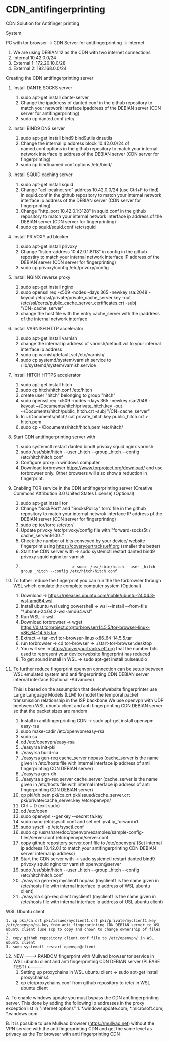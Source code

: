 # CDN_antifingerprinting
CDN Solution for Antifinger printing

System

PC with tor browser -> CDN Server for antifingerprinting -> Internet 

1. We are using DEBIAN 12 as the CDN with two internet connections
2. Internal 10.42.0.0/24
3. External 1: 172.20.10.0/28
4. External 2: 192.168.0.0/24 

Creating the CDN antifingerprinting server 
1. Install DANTE SOCKS server
   1. sudo apt-get install dante-server
   2. Change the ipaddress of danted.conf in the github repository to match your network interface ipaddress of the DEBIAN server (CDN server for antifingerprinting)
   3. sudo cp danted.conf /etc/
  
2. Install BIND9 DNS server
   1. sudo apt-get install bind9 bind9utils dnsutils
   2. Change the internal ip address block 10.42.0.0/24 of named.conf.options in the github repository to match your internal network interface ip address of the DEBIAN server (CDN server for fingerprinting)
   3. sudo cp bind/named.conf.options /etc/bind/
  
3. Install SQUID caching server
   1. sudo apt-get install squid
   2. Change "acl localnet src" address 10.42.0.0/24 (use Ctrl+F to find) in squid.conf in the github repository to match your internal network interface ip address of the DEBIAN server (CDN server for fingerprinting)
   3. Change "http_port 10.42.0.1:3128" in squid.conf in the github repository to match your internal network interface ip address of the DEBIAN server (CDN server for fingerprinting)
   4. sudo cp squid/squid.conf /etc/squid

4. Install PRIVOXY ad blocker
   1. sudo apt-get install privoxy
   2. Change "listen-address 10.42.0.1:8118" in config in the github repostiry to match your internal network interface IP address of the DEBIAN server (CDN server for fingerprinting)
   3. sudo cp privoxy/config /etc/privoxy/config
  
5. Install NGINX reverse proxy
   1. sudo apt-get install nginx
   2. sudo openssl req -x509 -nodes -days 365 -newkey rsa:2048 -keyout /etc/ssl/private/private_cache_server.key -out /etc/ssl/certs/public_cache_server_certificates.crt -subj "/CN=cache_server"
   3. change the host file with the entry cache_server with the ipaddress of the internal network interface
  
6. Install VARNISH HTTP accelerator
   1. sudo apt-get install varnish
   2. change the internal ip address of varnish/default.vcl to your internal interface ip address
   3. sudo cp varnish/default.vcl /etc/varnish/
   4. sudo cp systemd/system/varnish.service to /lib/systemd/system/varnish.service

7. Install HITCH HTTPS accelerator
   1. sudo apt-get install hitch
   2. sudo cp hitch/hitch.conf /etc/hitch
   3. create user "hitch" belonging to group "hitch"
   4. sudo openssl req -x509 -nodes -days 365 -newkey rsa:2048 -keyout ~/Documents/hitch/private_hitch.key -out ~/Documents/hitch/public_hitch.crt -subj "/CN=cache_server"
   5. In ~/Documents/hitch/ cat private_hitch.key public_hitch.crt > hitch.pem
   6. sudo cp ~/Documents/hitch/hitch.pem /etc/hitch/
  
8. Start CDN antifingerprinting server with
   1. sudo systemctl restart danted bind9 privoxy squid nginx varnish 
   2. sudo  /usr/sbin/hitch --user _hitch --group _hitch --config /etc/hitch/hitch.conf
   3. Configure proxy in windows computer
   4. Download torbrowser https://www.torproject.org/download/ and use torbrowser only. Other browsers will also show a reduction in fingerprint.
  
9. Enabling TOR service in the CDN antifingerprinting server (Creative Commons Attribution 3.0 United States License) (Optional) 
   1. sudo apt-get install tor
   2. Change "SockPort" and "SocksPolicy" torrc file in the github repository to match your internal netwrok interface IP address pf the DEBIAN server (CDN server for fingerprinting)
   3. sudo cp tor/torrc /etc/tor/
   4. Update privoxy /etc/privoxy/config file with "forward-socks5t / cache_server:9100 ."
   5. Check the number of bits conveyed by your device/ website fingerprint using https://coveryourtracks.eff.org (smaller the better)
   6. Start the CDN server with -> sudo systemctl restart danted bind9 privoxy squid nginx tor varnish
   7.                           -> sudo  /usr/sbin/hitch --user _hitch --group _hitch --config /etc/hitch/hitch.conf

10. To futher reduce the fingerprint you can run the the torbrowser through WSL which emulate the complete computer system (Optional) 
    1. Download -> https://releases.ubuntu.com/noble/ubuntu-24.04.3-wsl-amd64.wsl
    2. Install ubuntu wsl using powershell -> wsl --install --from-file "<path>\ubuntu-24.04.2-wsl-amd64.wsl"
    3. Run WSL -> wsl
    4. Download torbrowser -> wget https://dist.torproject.org/torbrowser/14.5.5/tor-browser-linux-x86_64-14.5.5.tar
    5. Extract -> tar -xvf tor-browser-linux-x86_64-14.5.5.tar
    6. run torbrowser -> cd tor-browser -> ./start-tor-browser.desktop
    7. You will see in https://coveryourtracks.eff.org that the number bits used to represent your device/website fingerprint has reduced
    8. To get sound install in WSL -> sudo apt-get install pulseaudio

11. To further reduce fingerprint openvpn connection can be setup between WSL emulated system and anti fingerprinting CDN DEBIAN server internal interface (Optional -Advanced)
    
    This is based on the assumption that device\website fingerprinter use Large Language Models (LLM) to model the temporal packet transmission relationship in the ISP backbone
    We use openvpn with UDP beetween WSL ubuntu client and anti fingerprinting CDN DEBIAN server so that the packet sizes are random 
    1. Install in anitifingerprinting CDN -> sudo apt-get install openvpm easy-rsa
    2. sudo make-cadir /etc/openvpn/easy-rsa
    3. sudo su
    4. cd /etc/openvpn/easy-rsa
    5. ./easyrsa init-pki
    6. ./easyrsa build-ca
    7. ./easyrsa gen-req cache_server nopass (cache_server is the name given in /etc/hosts file with internal interface ip address of anti fingerprinting CDN DEBIAN server)
    8. ./easyrsa gen-dh
    9. ./easyrsa sign-req server cache_server (cache_server is the name given in /etc/hosts file with internal interface ip address of anti fingerprinting CDN DEBIAN server)
    10. cp pki/dh.pem pki/ca.crt pki/issued/cache_server.crt pki/private/cache_server.key /etc/openvpn/
    11. Ctrl + D (exit sudo)
    12. cd /etc/open
    13. sudo openvpn --genkey --secret ta.key
    14. sudo nano /etc/sysctl.conf and set net.ipv4.ip_forward=1
    15. sudo sysctl -p /etc/sysctl.conf
    16. sudo cp /usr/share/doc/openvpn/examples/sample-config-files/server.conf /etc/openvpn/server.conf
    17. copy github repository server.conf file to /etc/openvpn/ (Set internal ip address 10.42.0.1 to match your antifingerprinting CDN DEBIAN server internal ip address)
    18. Start the CDN server with -> sudo systemctl restart danted bind9 privoxy squid nginx tor varnish openvpn@server
    19. sudo  /usr/sbin/hitch --user _hitch --group _hitch --config /etc/hitch/hitch.conf   
    20. ./easyrsa gen-req myclient1 nopass  (myclient1 is the name given in /etc/hosts file with internal interface ip address of WSL ubuntu client)
    21. ./easyrsa sign-req client myclient1  (myclient1 is the name given in /etc/hosts file with internal interface ip address of USL ubuntu client)

   WSL Ubuntu client 
   
    1. cp pki/ca.crt pki/issued/myclient1.crt pki/private/myclient1.key /etc/openvpn/ta.key from anti fingerprinting CDN DEBIAN server to WSL ubuntu client (use scp to copy and chown to change ownership of files )
    2. copy github repository client.conf file to /etc/openvpn/ in WSL ubuntu client
    3. sudo systemctl restart openvpn@client
    
12. NEW  ---> RANDOM fingerprint with Mullvad browser tor service in WSL ubuntu client and anti fingerprinting CDN DEBIAN server (PLEASE TEST) <-----
    1. Setting up proxychains in WSL ubuntu client  -> sudo apt-get install proxychains4
    2. cp etc/proxychains.conf from github repository to /etc/ in WSL ubuntu client 
   

A. To enable windows update you must bypass the CDN antifingerprinting server. This done by adding the following ip addresses in the proxy exception list in "internet options"
    1. *.windowsupdate.com; *.microsoft.com; *.windows.com
  
B. It is possible to use Mullvad browser (https://mullvad.net) without the VPN service with the anti fingerprinting CDN and get the same level as privacy as the Tor browser with anti fingerprinting CDN 
